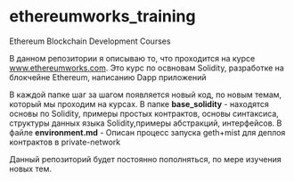 # ethereumworks_training
Ethereum Blockchain Development Courses

В данном репозитории я описываю то, что проходится на курсе www.ethereumworks.com. Это курс по освновам Solidity, 
разработке на блокчейне Ethereum, написанию Dapp приложений

В каждой папке шаг за шагом появляется новый код, по новым темам, который мы проходим на курсах.
В папке **base_solidity** - находятся основы по Solidity, примеры простых контрактов, основы синтаксиса, структуры данных языка Solidity,примеры абстракций, интерфейсов.
В файле **environment.md** - Описан процесс запуска geth+mist для деплоя контрактов в private-network

Данный репозиторий будет постоянно пополняться, по мере изучения новых тем.
